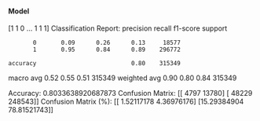 #### Model
[1 1 0 ... 1 1 1]
Classification Report:
              precision    recall  f1-score   support

           0       0.09      0.26      0.13     18577
           1       0.95      0.84      0.89    296772

    accuracy                           0.80    315349
   macro avg       0.52      0.55      0.51    315349
weighted avg       0.90      0.80      0.84    315349

Accuracy: 0.8033638920687873
Confusion Matrix:
[[  4797  13780]
 [ 48229 248543]]
Confusion Matrix (%):
[[ 1.52117178  4.36976176]
 [15.29384904 78.81521743]]
